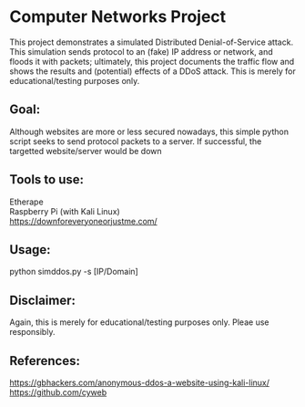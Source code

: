 # Computer Networks Project
This project demonstrates a simulated Distributed Denial-of-Service attack. This simulation sends protocol to an (fake) IP address or network, and floods it with packets; ultimately, this project documents the traffic flow and shows the results and (potential) effects of a DDoS attack. This is merely for educational/testing purposes only.

## Goal:
Although websites are more or less secured nowadays, this simple python script seeks to send protocol packets to a server. If successful, the targetted website/server would be down   

## Tools to use:
Etherape  
Raspberry Pi (with Kali Linux)   
https://downforeveryoneorjustme.com/ 


## Usage:   
python simddos.py -s [IP/Domain]


## Disclaimer:
Again, this is merely for educational/testing purposes only. Pleae use responsibly.


## References:
https://gbhackers.com/anonymous-ddos-a-website-using-kali-linux/   
https://github.com/cyweb   

